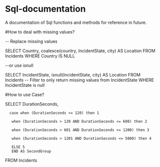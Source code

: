 # Sql-documentation
A documentation of Sql functions and methods for reference in future.

#How to deal with missing values?

-- Replace missing values 

SELECT Country, coalesce(country, IncidentState, city) AS Location
FROM Incidents
WHERE Country IS NULL

--or use isnull

SELECT IncidentState, isnull(IncidentState, city) AS Location
FROM Incidents
-- Filter to only return missing values from IncidentState
WHERE IncidentState is null 

#How to use Case?

SELECT DurationSeconds, 

      case when (DurationSeconds <= 120) then 1
         
       when (DurationSeconds > 120 AND DurationSeconds <= 600) then 2
           
       when (DurationSeconds > 601 AND DurationSeconds <= 1200) then 3
             
       when (DurationSeconds > 1201 AND DurationSeconds <= 5000) then 4
   
       ELSE 5 
       END AS SecondGroup   
FROM Incidents

